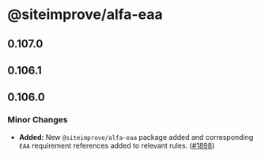 # @siteimprove/alfa-eaa

## 0.107.0

## 0.106.1

## 0.106.0

### Minor Changes

- **Added:** New `@siteimprove/alfa-eaa` package added and corresponding `EAA` requirement references added to relevant rules. ([#1898](https://github.com/Siteimprove/alfa/pull/1898))
